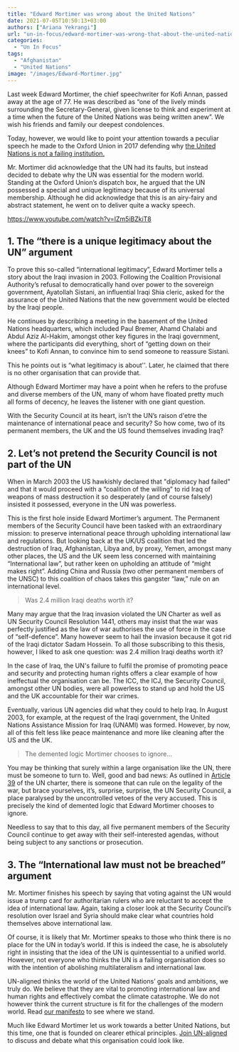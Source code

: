 ```yaml
---
title: "Edward Mortimer was wrong about the United Nations"
date: 2021-07-05T10:50:13+03:00
authors: ["Ariana Yekrangi"]
url: "un-in-focus/edward-mortimer-was-wrong-that-about-the-united-nations"
categories: 
  - "Un In Focus"
tags: 
  - "Afghanistan"
  - "United Nations"
image: "/images/Edward-Mortimer.jpg"
---
```


Last week Edward Mortimer, the chief speechwriter for Kofi Annan, passed away at the age of 77. He was described as “one of the lively minds surrounding the Secretary-General, given license to think and experiment at a time when the future of the United Nations was being written anew”. We wish his friends and family our deepest condolences.

Today, however, we would like to point your attention towards a peculiar speech he made to the Oxford Union in 2017 defending why [the United Nations is not a failing institution.](https://www.youtube.com/watch?v=IZm5iBZkiT8) 

Mr. Mortimer did acknowledge that the UN had its faults, but instead decided to debate why the UN was essential for the modern world. Standing at the Oxford Union’s dispatch box, he argued that the UN possessed a special and unique legitimacy because of its universal membership. Although he did acknowledge that this is an airy-fairy and abstract statement, he went on to deliver quite a wacky speech.

https://www.youtube.com/watch?v=IZm5iBZkiT8

## 1\. **The “there is a unique legitimacy about the UN” argument**

To prove this so-called “international legitimacy”, Edward Mortimer tells a story about the Iraqi invasion in 2003. Following the Coalition Provisional Authority’s refusal to democratically hand over power to the sovereign government, Ayatollah Sistani, an influential Iraqi Shia cleric, asked for the assurance of the United Nations that the new government would be elected by the Iraqi people.

He continues by describing a meeting in the basement of the United Nations headquarters, which included Paul Bremer, Ahamd Chalabi and Abdul Aziz Al-Hakim, amongst other key figures in the Iraqi government, where the participants did everything, short of “getting down on their knees” to Kofi Annan, to convince him to send someone to reassure Sistani. 

This he points out is “what legitimacy is about''. Later, he claimed that there is no other organisation that can provide that. 

Although Edward Mortimer may have a point when he refers to the profuse and diverse members of the UN, many of whom have floated pretty much all forms of decency, he leaves the listener with one giant question. 

With the Security Council at its heart, isn’t the UN’s raison d'etre the maintenance of international peace and security? So how come, two of its permanent members, the UK and the US found themselves invading Iraq?

## 2\. **Let’s not pretend the Security Council is not part of the UN**

When in March 2003 the US hawkishly declared that "diplomacy had failed" and that it would proceed with a “coalition of the willing” to rid Iraq of weapons of mass destruction it so desperately (and of course falsely) insisted it possessed, everyone in the UN was powerless. 

This is the first hole inside Edward Mortimer’s argument. The Permanent members of the Security Council have been tasked with an extraordinary mission: to preserve international peace through upholding international law and regulations. But looking back at the UK/US coalition that led the destruction of Iraq, Afghanistan, Libya and, by proxy, Yemen, amongst many other places, the US and the UK seem less concerned with maintaining “International law”, but rather keen on upholding an attitude of “might makes right”. Adding China and Russia (two other permanent members of the UNSC) to this coalition of chaos takes this gangster “law,” rule on an international level.

> Was 2.4 million Iraqi deaths worth it?

Many may argue that the Iraq invasion violated the UN Charter as well as UN Security Council Resolution 1441, others may insist that the war was perfectly justified as the law of war authorises the use of force in the case of “self-defence”. Many however seem to hail the invasion because it got rid of the Iraqi dictator Sadam Hossein. To all those subscribing to this thesis, however, I liked to ask one question: was 2.4 million Iraqi deaths worth it? 

In the case of Iraq, the UN's failure to fulfil the promise of promoting peace and security and protecting human rights offers a clear example of how ineffectual the organisation can be. The ICC, the ICJ, the Security Council, amongst other UN bodies, were all powerless to stand up and hold the US and the UK accountable for their war crimes. 

Eventually, various UN agencies did what they could to help Iraq. In August 2003, for example, at the request of the Iraqi government, the United Nations Assistance Mission for Iraq (UNAMI) was formed. However, by now, all of this felt less like peace maintenance and more like cleaning after the US and the UK.

> The demented logic Mortimer chooses to ignore...

You may be thinking that surely within a large organisation like the UN, there must be someone to turn to. Well, good and bad news: As outlined in [Article 39](https://www.google.com/url?sa=t&rct=j&q=&esrc=s&source=web&cd=&cad=rja&uact=8&ved=2ahUKEwjG8Iqh88TxAhWlxIsKHRSaA9oQFjACegQIBBAD&url=https%3A%2F%2Flegal.un.org%2Frepertory%2Fart39.shtml&usg=AOvVaw2pomVnu7GqDw-g7ER6Yj7p) of the UN charter, there is someone that can rule on the legality of the war, but brace yourselves, it’s, surprise, surprise, the UN Security Council, a place paralysed by the uncontrolled vetoes of the very accused. This is precisely the kind of demented logic that Edward Mortimer chooses to ignore.  

Needless to say that to this day, all five permanent members of the Security Council continue to get away with their self-interested agendas, without being subject to any sanctions or prosecution.

## 3\. **The “International law must not be breached” argument**

Mr. Mortimer finishes his speech by saying that voting against the UN would issue a trump card for authoritarian rulers who are reluctant to accept the idea of international law. Again, taking a closer look at the Security Council’s resolution over Israel and Syria should make clear what countries hold themselves above international law.

Of course, it is likely that Mr. Mortimer speaks to those who think there is no place for the UN in today’s world. If this is indeed the case, he is absolutely right in insisting that the idea of the UN is quintessential to a unified world. However, not everyone who thinks the UN is a failing organisation does so with the intention of abolishing multilateralism and international law. 

UN-aligned thinks the world of the United Nations’ goals and ambitions, we truly do. We believe that they are vital to promoting international law and human rights and effectively combat the climate catastrophe. We do not however think the current structure is fit for the challenges of the modern world. Read [our manifesto](https://un-aligned.org/our-manifesto/) to see where we stand.

Much like Edward Mortimer let us work towards a better United Nations, but this time, one that is founded on clearer ethical principles. [Join UN-aligned](http://un-aligned.org/register) to discuss and debate what this organisation could look like.
